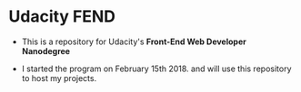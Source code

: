 # Udacity FEND

- This is a repository for Udacity's **Front-End Web Developer Nanodegree**

- I started the program on February 15th 2018. and will use this repository to host my projects.